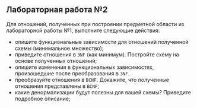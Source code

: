 ## Лабораторная работа №2

Для отношений, полученных при построении предметной области из лабораторной
работы №1, выполните следующие действия:

 - опишите функциональные зависимости для отношений полученной схемы (минимальное
   множество); 
 - приведите отношения в `3NF` (как минимум). Постройте схему на основе полученных 
   отношений; 
 - опишите изменения в функциональных зависимостях, произошедшие после 
   преобразования в `3NF`.
 - преобразуйте отношения в `BCNF`. Докажите, что полученные отношения
   представлены в `BCNF`; 
 - какие денормализации будут полезны для вашей схемы? Приведите подробное
   описание;